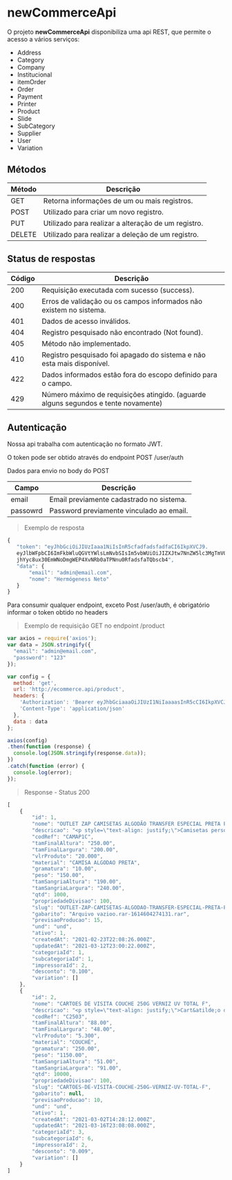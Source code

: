 # newCommerceApi

O projeto <b>newCommerceApi</b> disponibiliza uma api REST, que permite o acesso a vários serviços:

* Address
* Category
* Company
* Institucional
* itemOrder
* Order
* Payment
* Printer
* Product
* Slide
* SubCategory
* Supplier
* User
* Variation

## Métodos

Método | Descrição
---- | ----------
GET | Retorna informações de um ou mais registros.
POST | Utilizado para criar um novo registro.
PUT | Utilizado para realizar a alteração de um registro.
DELETE | Utilizado para realizar a deleção de um registro.


## Status de respostas


Código | Descrição
---- | ----------
200 | Requisição executada com sucesso (success).
400 | Erros de validação ou os campos informados não existem no sistema.
401 | Dados de acesso inválidos.
404 | Registro pesquisado não encontrado (Not found).
405 | Método não implementado.
410 | Registro pesquisado foi apagado do sistema e não esta mais disponível.
422 | Dados informados estão fora do escopo definido para o campo.
429 | Número máximo de requisições atingido. (aguarde alguns segundos e tente novamente)



## Autenticação

Nossa api trabalha com autenticação no formato JWT.

O token pode ser obtido através do endpoint POST /user/auth

Dados para envio no body do POST

Campo | Descrição
----- | ---------
email | Email previamente cadastrado no sistema.
passowrd| Password previamente vinculado ao email.
 
 >Exemplo de resposta
 ~~~javascript
 {
    "token": "eyJhbGciOiJIUzIaaa1NiIsInR5cfadfadsfadfaCI6IkpXVCJ9.
    eyJlbWFpbCI6ImFkbWluQGVtYWlsLmNvbSIsIm5vbWUiOiJIZXJtw7NnZW5lc3MgTmV0byIsImlhdCI6MTYyMDczODc3MSwiZXhwIjoxNjUyMjc0NzcxfQ.
    jhYyc8ux30EmWNoDmgWEP4XvNRb0aTPNnu0RfadsfaTQbscb4",
    "data": {
        "email": "admin@email.com",
        "nome": "Hermógeness Neto"
    }
}
 ~~~
 
Para consumir qualquer endpoint, exceto Post /user/auth, é obrigatório informar o token obtido no headers
>  Exemplo de requisição GET no endpoint /product
~~~javascript
var axios = require('axios');
var data = JSON.stringify({
  "email": "admin@email.com",
  "password": "123"
});

var config = {
  method: 'get',
  url: 'http://ecommerce.api/product',
  headers: {     
    'Authorization': 'Bearer eyJhbGciaaaOiJIUzI1NiIaaaasInR5cCI6IkpXVCJ9.eyJlbWFpbCI6ImFkbWluQGVtYWlsLmNvbSIsIm5vbWUiOiJIZXJtw7NnZW5lc3MgTmV0byIsImlhdCI6MTYyMDY0NzE0MSwiZXhwIjoxNjUyMTgzMTQxfQ.e40b7FIXYjegnEalm_7eQMRajhZdFw7kKktTRiVYafadfV4M', 
    'Content-Type': 'application/json'
  },
  data : data
};

axios(config)
.then(function (response) {
  console.log(JSON.stringify(response.data));
})
.catch(function (error) {
  console.log(error);
});
~~~

> Response - Status 200
~~~javascript
[
    {
        "id": 1,
        "nome": "OUTLET ZAP CAMISETAS ALGODÃO TRANSFER ESPECIAL PRETA P",
        "descricao": "<p style=\"text-align: justify;\">Camisetas personalizadas s&atilde;o um grande atrativo para conquistar novos clientes e aumentar suas vendas! Estas camisas possuem, gola vi&eacute;s e tecido 100% algod&atilde;o fio 30.1 premium - Tamanho P: 68x50cm - Cuidados ao utilizar o material: N&atilde;o deixar de molho, n&atilde;o utiliza ferro de passar diretamente na estampa lavar &agrave; m&atilde;o e secar na sombra. Veja mais informa&ccedil;&otilde;es no PDF de dicas do gabarito.</p>\r\n<p>&nbsp;</p>",
        "codRef": "CAMAP1C",
        "tamFinalAltura": "250.00",
        "tamFinalLargura": "200.00",
        "vlrProduto": "20.000",
        "material": "CAMISA ALGODAO PRETA",
        "gramatura": "10.00",
        "peso": "150.00",
        "tamSangriaAltura": "190.00",
        "tamSangriaLargura": "240.00",
        "qtd": 1000,
        "propriedadeDivisao": 100,
        "slug": "OUTLET-ZAP-CAMISETAS-ALGODAO-TRANSFER-ESPECIAL-PRETA-P",
        "gabarito": "Arquivo vazioo.rar-1614604274131.rar",
        "previsaoProducao": 15,
        "und": "und",
        "ativo": 1,
        "createdAt": "2021-02-23T22:08:26.000Z",
        "updatedAt": "2021-03-12T23:00:22.000Z",
        "categoriaId": 1,
        "subcategoriaId": 1,
        "impressoraId": 2,
        "desconto": "0.100",
        "variation": []
    },
    {
        "id": 2,
        "nome": "CARTOES DE VISITA COUCHE 250G VERNIZ UV TOTAL F",
        "descricao": "<p style=\"text-align: justify;\">Cart&atilde;o de visita couch&ecirc; 250g da Zap Gr&aacute;fica &eacute; produzido com a mais alta qualidade na impress&atilde;o e visa atender um mercado muito exigente. O Cart&atilde;o de Visita Couch&ecirc; 250g com aplica&ccedil;&atilde;o de verniz UV total frente &eacute; excelente para quem procura qualidade e menor pre&ccedil;o no mesmo material. Entregamos em todo Brasil.</p>",
        "codRef": "C2503",
        "tamFinalAltura": "88.00",
        "tamFinalLargura": "48.00",
        "vlrProduto": "5.300",
        "material": "COUCHÊ",
        "gramatura": "250.00",
        "peso": "1150.00",
        "tamSangriaAltura": "51.00",
        "tamSangriaLargura": "91.00",
        "qtd": 10000,
        "propriedadeDivisao": 100,
        "slug": "CARTOES-DE-VISITA-COUCHE-250G-VERNIZ-UV-TOTAL-F",
        "gabarito": null,
        "previsaoProducao": 10,
        "und": "und",
        "ativo": 1,
        "createdAt": "2021-03-02T14:28:12.000Z",
        "updatedAt": "2021-03-16T23:08:08.000Z",
        "categoriaId": 3,
        "subcategoriaId": 6,
        "impressoraId": 2,
        "desconto": "0.009",
        "variation": []
    }   
]
~~~
